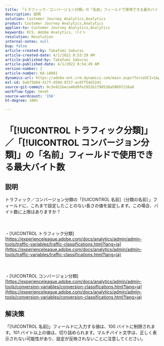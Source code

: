 ```yaml
---
title: 「トラフィック／コンバージョン分類」の「名前」フィールドで使用できる最大バイト数
description: 説明
solution: Customer Journey Analytics,Analytics
product: Customer Journey Analytics,Analytics
applies-to: Customer Journey Analytics,Analytics
keywords: KCS, Adobe Analytics, バイト
resolution: Resolution
internal-notes: null
bug: false
article-created-by: Takafumi Sakurai
article-created-date: 4/1/2022 8:53:19 AM
article-published-by: Takafumi Sakurai
article-published-date: 4/1/2022 8:54:49 AM
version-number: 2
article-number: KA-18081
dynamics-url: https://adobe-ent.crm.dynamics.com/main.aspx?forceUCI=1&pagetype=entityrecord&etn=knowledgearticle&id=7471762b-99b1-ec11-9840-0022480bd126
exl-id: ba6f5b04-417f-459d-9727-ac0ff54d3241
source-git-commit: 0c3e421beca46d9fe1952b1f98538a50697216a0
workflow-type: tm+mt
source-wordcount: '156'
ht-degree: 100%

---
```


# 「[!UICONTROL トラフィック分類]」／「[!UICONTROL コンバージョン分類]」の「名前」フィールドで使用できる最大バイト数

## 説明

トラフィック／コンバージョン分類の「[!UICONTROL 名前]（分類の名前）」フィールドに、これまで設定したことのない長さの値を設定します。この場合、バイト数に上限はありますか？<br><br> <br><br>・[!UICONTROL トラフィック分類]
[https://experienceleague.adobe.com/docs/analytics/admin/admin-tools/traffic-variables/traffic-classifications.html?lang=ja](https://experienceleague.adobe.com/docs/analytics/admin/admin-tools/traffic-variables/traffic-classifications.html?lang=ja)<br><br> <br><br>・[!UICONTROL コンバージョン分類]
[https://experienceleague.adobe.com/docs/analytics/admin/admin-tools/conversion-variables/conversion-classifications.html?lang=ja](https://experienceleague.adobe.com/docs/analytics/admin/admin-tools/conversion-variables/conversion-classifications.html?lang=ja)

## 解決策


「[!UICONTROL 名前]」フィールドに入力する値は、100 バイトに制限されます。101 バイト以上の値は、切り詰められます。マルチバイト文字は、正しく表示されない可能性があり、設定が反映されないことに注意してください。

